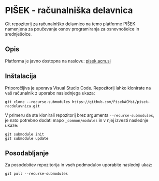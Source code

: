 # PIŠEK - računalniška delavnica

Git repozitorij za računalniško delavnico na temo platforme PIŠEK namenjena za poučevanje osnov programiranja za osnovnošolce in srednješolce.


## Opis

Platforma je javno dostopna na naslovu: [pisek.acm.si](https://pisek.acm.si)


## Inštalacija

Priporočljiva je uporava Visual Studio Code.
Repozitorij lahko klonirate na vaš računalnik z uporabo naslednjega ukaza:

```
git clone --recurse-submodules https://github.com/PisekACMsi/pisek-racdelavnica.git
```

V primeru da ste klonirali repozitorij brez argumenta ```--recurse-submodules```, je nato potrebno dodati mapo ```_common/modules``` in v njej izvesti naslednje ukaze:

```
git submodule init
git submodule update
```

## Posodabljanje

Za posodobitev repozitorija in vseh podmodulov uporabite naslednji ukaz:

```
git pull --recurse-submodules
```

